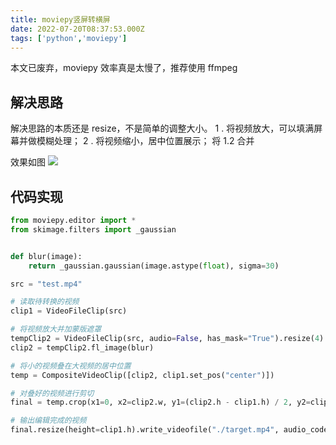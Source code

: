 ```yaml
---
title: moviepy竖屏转横屏
date: 2022-07-20T08:37:53.000Z
tags: ['python','moviepy']
---
```

  
本文已废弃，moviepy 效率真是太慢了，推荐使用 ffmpeg

## 解决思路

解决思路的本质还是 resize，不是简单的调整大小。
1 . 将视频放大，可以填满屏幕并做模糊处理；
2 . 将视频缩小，居中位置展示；
将 1.2 合并

效果如图
![](images/FigHiSa8RgIwJ-6boRxhJ4vJxrs7.png)

## 代码实现

```python
from moviepy.editor import *
from skimage.filters import _gaussian


def blur(image):
    return _gaussian.gaussian(image.astype(float), sigma=30)

src = "test.mp4"

# 读取待转换的视频
clip1 = VideoFileClip(src)

# 将视频放大并加蒙版遮罩
tempClip2 = VideoFileClip(src, audio=False, has_mask="True").resize(4)
clip2 = tempClip2.fl_image(blur)

# 将小的视频叠在大视频的居中位置
temp = CompositeVideoClip([clip2, clip1.set_pos("center")])

# 对叠好的视频进行剪切
final = temp.crop(x1=0, x2=clip2.w, y1=(clip2.h - clip1.h) / 2, y2=clip1.h + (clip2.h - clip1.h) / 2)

# 输出编辑完成的视频
final.resize(height=clip1.h).write_videofile("./target.mp4", audio_codec="aac")
```
